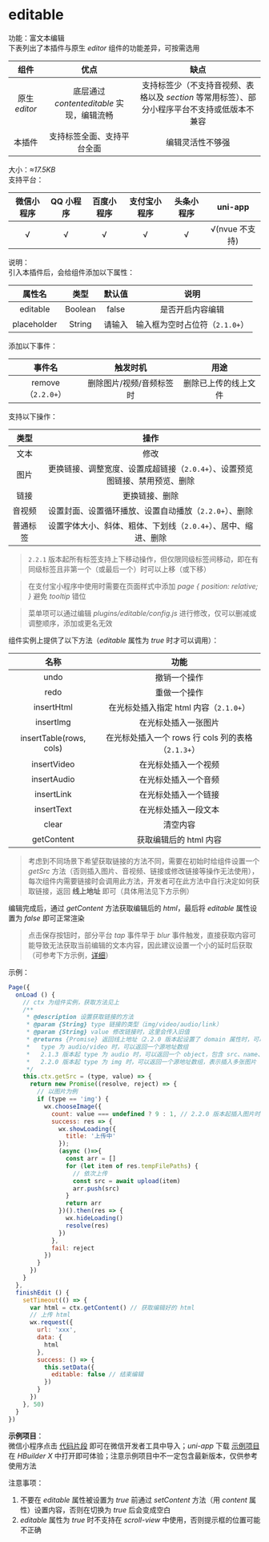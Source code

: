 # editable
功能：富文本编辑  
下表列出了本插件与原生 *editor* 组件的功能差异，可按需选用

| 组件 | 优点 | 缺点 |
|:---:|:---:|:---:|
| 原生 *editor* | 底层通过 *contenteditable* 实现，编辑流畅 | 支持标签少（不支持音视频、表格以及 *section* 等常用标签）、部分小程序平台不支持或低版本不兼容 |
| 本插件 | 支持标签全面、支持平台全面 | 编辑灵活性不够强 |

大小：*≈17.5KB*  
支持平台：  

| 微信小程序 | QQ 小程序 | 百度小程序 | 支付宝小程序 | 头条小程序 | uni-app |
|:---:|:---:|:---:|:---:|:---:|:---:|
| √ | √ | √ | √ | √ | √(nvue 不支持) |

说明：  
引入本插件后，会给组件添加以下属性：  

| 属性名 | 类型 | 默认值 | 说明 |
|:---:|:---:|:---:|:---:|
| editable | Boolean | false | 是否开启内容编辑 |
| placeholder | String | 请输入 | 输入框为空时占位符（`2.1.0+`） |

添加以下事件：  

| 事件名 | 触发时机 | 用途 |
|:---:|:---:|:---:|
| remove（`2.2.0+`） | 删除图片/视频/音频标签时 | 删除已上传的线上文件 |

支持以下操作：  

| 类型 | 操作 |
|:---:|:---:|
| 文本 | 修改 |
| 图片 | 更换链接、调整宽度、设置成超链接（`2.0.4+`）、设置预览图链接、禁用预览、删除 |
| 链接 | 更换链接、删除 |
| 音视频 | 设置封面、设置循环播放、设置自动播放（`2.2.0+`）、删除 |
| 普通标签 | 设置字体大小、斜体、粗体、下划线（`2.0.4+`）、居中、缩进、删除 |

> `2.2.1` 版本起所有标签支持上下移动操作，但仅限同级标签间移动，即在有同级标签且非第一个（或最后一个）时可以上移（或下移）

> 在支付宝小程序中使用时需要在页面样式中添加 *page { position: relative; }* 避免 *tooltip* 错位

> 菜单项可以通过编辑 *plugins/editable/config.js* 进行修改，仅可以删减或调整顺序，添加或更名无效

组件实例上提供了以下方法（*editable* 属性为 *true* 时才可以调用）：  

| 名称 | 功能 |
|:---:|:---:|
| undo | 撤销一个操作 |
| redo | 重做一个操作 |
| insertHtml | 在光标处插入指定 html 内容（`2.1.0+`） |
| insertImg | 在光标处插入一张图片 |
| insertTable(rows, cols) | 在光标处插入一个 rows 行 cols 列的表格（`2.1.3+`） |
| insertVideo | 在光标处插入一个视频 |
| insertAudio | 在光标处插入一个音频 |
| insertLink | 在光标处插入一个链接 |
| insertText | 在光标处插入一段文本 |
| clear | 清空内容 |
| getContent | 获取编辑后的 html 内容 |

> 考虑到不同场景下希望获取链接的方法不同，需要在初始时给组件设置一个 *getSrc* 方法（否则插入图片、音视频、链接或修改链接等操作无法使用），每次组件内需要链接时会调用此方法，开发者可在此方法中自行决定如何获取链接，返回 **线上地址** 即可（具体用法见下方示例）  

编辑完成后，通过 *getContent* 方法获取编辑后的 *html*，最后将 *editable* 属性设置为 *false* 即可正常渲染  

> 点击保存按钮时，部分平台 *tap* 事件早于 *blur* 事件触发，直接获取内容可能导致无法获取当前编辑的文本内容，因此建议设置一个小的延时后获取（可参考下方示例，[详细](https://github.com/jin-yufeng/mp-html/issues/368)）  

示例：  
```javascript
Page({
  onLoad () {
    // ctx 为组件实例，获取方法见上
    /**
     * @description 设置获取链接的方法
     * @param {String} type 链接的类型（img/video/audio/link）
     * @param {String} value 修改链接时，这里会传入旧值
     * @returns {Promise} 返回线上地址（2.2.0 版本起设置了 domain 属性时，可以缺省主域名）
     *   type 为 audio/video 时，可以返回一个源地址数组
     *   2.1.3 版本起 type 为 audio 时，可以返回一个 object，包含 src、name、author、poster 等字段
     *   2.2.0 版本起 type 为 img 时，可以返回一个源地址数组，表示插入多张图片（修改链接时仅限一张）
     */
    this.ctx.getSrc = (type, value) => {
      return new Promise((resolve, reject) => {
        // 以图片为例
        if (type == 'img') {
          wx.chooseImage({
            count: value === undefined ? 9 : 1, // 2.2.0 版本起插入图片时支持多张（修改图片链接时仅限一张）
            success: res => {
              wx.showLoading({
                title: '上传中'
              });
              (async ()=>{
                const arr = []
                for (let item of res.tempFilePaths) {
                  // 依次上传
                  const src = await upload(item)
                  arr.push(src)
                }
                return arr
              })().then(res => {
                wx.hideLoading()
                resolve(res)
              })
            },
            fail: reject
          })
        }
      })
    }
  },
  finishEdit () {
    setTimeout(() => {
      var html = ctx.getContent() // 获取编辑好的 html
      // 上传 html
      wx.request({
        url: 'xxx',
        data: {
          html
        },
        success: () => {
          this.setData({
            editable: false // 结束编辑
          })
        }
      })
    }, 50)
  }
})
```

**示例项目**：  
微信小程序点击 [代码片段](https://developers.weixin.qq.com/s/QJSiuomf78z4) 即可在微信开发者工具中导入；*uni-app* 下载 [示例项目](https://6874-html-foe72-1259071903.tcb.qcloud.la/editable.zip?sign=cc0017be203fb3dbca62d33a0c15792e&t=1608447445) 在 *HBuilder X* 中打开即可体验；注意示例项目中不一定包含最新版本，仅供参考使用方法  

注意事项：  
1. 不要在 *editable* 属性被设置为 *true* 前通过 *setContent* 方法（用 *content* 属性）设置内容，否则在切换为 *true* 后会变成空白  
2. *editable* 属性为 *true* 时不支持在 *scroll-view* 中使用，否则提示框的位置可能不正确  
